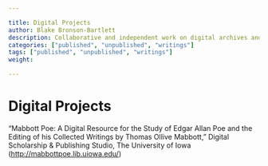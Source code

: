 ```yaml
---

title: Digital Projects
author: Blake Bronson-Bartlett
description: Collaborative and independent work on digital archives and text editing
categories: ["published", "unpublished", "writings"]
tags: ["published", "unpublished", "writings"]
weight:

---
```


# Digital Projects

“Mabbott Poe: A Digital Resource for the Study of Edgar Allan Poe and the Editing of his Collected Writings by Thomas Ollive Mabbott,” Digital Scholarship & Publishing Studio, The University of Iowa (http://mabbottpoe.lib.uiowa.edu/)
